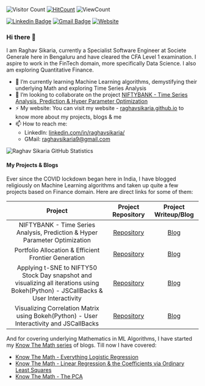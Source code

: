 <!--
**raghavsikaria/raghavsikaria** is a ✨ _special_ ✨ repository because its `README.md` (this file) appears on your GitHub profile.

Here are some ideas to get you started:

- 🔭 I’m currently working on ...
- 🌱 I’m currently learning ...
- 👯 I’m looking to collaborate on ...
- 🤔 I’m looking for help with ...
- 💬 Ask me about ...
- 📫 How to reach me: ...
- 😄 Pronouns: ...
- ⚡ Fun fact: ...
-->

![Visitor Count](https://profile-counter.glitch.me/raghavsikaria/count.svg)
[![HitCount](http://hits.dwyl.com/raghavsikaria/raghavsikaria.svg)](http://hits.dwyl.com/raghavsikaria/raghavsikaria)
![ViewCount](https://views.whatilearened.today/views/github/raghavsikaria/raghavsikaria.svg)

[![Linkedin Badge](https://img.shields.io/badge/-raghavsikaria-blue?style=flat-square&logo=Linkedin&logoColor=white&link=https://www.linkedin.com/in/raghavsikaria/)](https://www.linkedin.com/in/raghavsikaria/)
[![Gmail Badge](https://img.shields.io/badge/-raghavsikaria9@gmail.com-c14438?style=flat-square&logo=Gmail&logoColor=white&link=mailto:raghavsikaria9@gmail.com)](mailto:raghavsikaria9@gmail.com)
[![Website](https://img.shields.io/badge/-My_Website-black?style=flat-square&logo=Nextdoor&logoColor=black&labelColor=white&color=black&link=https://raghavsikaria.github.io/)](https://raghavsikaria.github.io/)

### Hi there 👋

I am Raghav Sikaria, currently a Specialist Software Engineer at Societe Generale here in Bengaluru and have cleared the CFA Level 1 examination. I aspire to work in the FinTech domain, more specifically Data Science. I also am exploring Quantitative Finance.

- 🌱 I’m currently learning Machine Learning algorithms, demystifying their underlying Math and exploring Time Series Analysis
- 👯 I’m looking to collaborate on the project [NIFTYBANK - Time Series Analysis, Prediction & Hyper Parameter Optimization](https://github.com/raghavsikaria/Project-Rajasuyya)
- ⚡ My website: You can visit my website - [raghavsikaria.github.io](raghavsikaria.github.io) to know more about my projects, blogs & me
- 📫 How to reach me:
  - LinkedIn: [linkedin.com/in/raghavsikaria/](linkedin.com/in/raghavsikaria/)
  - GMail: raghavsikaria9@gmail.com

![Raghav Sikaria GitHub Statistics](https://github-readme-stats.vercel.app/api?username=raghavsikaria&show_icons=true&theme=dracula)

#### My Projects & Blogs

Ever since the COVID lockdown began here in India, I have blogged religiously on Machine Learning algorithms and taken up quite a few projects based on Finance domain. Here are direct links for some of them:

| Project | Project Repository | Project Writeup/Blog |
| :---:         |     :---:      | :---: |
| NIFTYBANK - Time Series Analysis, Prediction & Hyper Parameter Optimization | [Repository](https://github.com/raghavsikaria/Project-Rajasuyya) | [Blog](https://raghavsikaria.github.io/posts/2020-06-20-time-series-analysis-and-prediction) |
| Portfolio Allocation & Efficient Frontier Generation | [Repository](https://github.com/raghavsikaria/Portfolio-Optimization-and-Efficient-Frontier) | [Blog](https://raghavsikaria.github.io/posts/2020-05-31-portfolio-allocation-and-efficient-frontier-generation) |
| Applying t-SNE to NIFTY50 Stock Day snapshot and visualizing all iterations using Bokeh(Python) - JSCallBacks & User Interactivity | [Repository](https://github.com/raghavsikaria/t-SNE-Visualization-on-NIFTY50) | [Blog](https://raghavsikaria.github.io/posts/2020-04-06-applying-t-sne-to-nifty50-stock-day-snapshot) |
| Visualizing Correlation Matrix using Bokeh(Python) - User Interactivity and JSCallBacks | [Repository](https://github.com/raghavsikaria/Bokeh_CorrelationMatrix) | [Blog](https://raghavsikaria.github.io/posts/2020-03-27-visualizing-correlation-matrix-using-bokeh) |

And for covering underlying Mathematics in ML Algorithms, I have started my [Know The Math series](https://raghavsikaria.github.io/tag/know_the_math) of blogs. Till now I have covered:

- [Know The Math - Everything Logistic Regression](https://raghavsikaria.github.io/posts/2020-07-01-ktm-logistic-regression)
- [Know The Math - Linear Regression & the Coefficients via Ordinary Least Squares](https://raghavsikaria.github.io/posts/2020-06-25-ktm-linear-regression)
- [Know The Math - The PCA](https://raghavsikaria.github.io/posts/2020-07-16-ktm-pca)